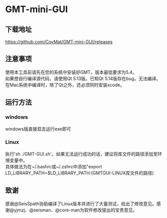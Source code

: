 # GMT-mini-GUI

## 下载地址
https://github.com/CovMat/GMT-mini-GUI/releases

## 注意事项
使用本工具前请先在您的系统中安装好GMT，版本最低要求为5.4。  
如果想自行编译源代码，请使用Qt 5.13版。已知Qt 5.14版存在bug，无法编译。  
在Mac系统中编译时，除了Qt之外，还必须同时安装xcode。  

## 运行方法
### windows
windows版直接双击运行exe即可
### Linux
执行'sh ./GMT-GUI.sh'。如果无法运行成功的话，建议将库文件的路径添加至环境变量中。  
具体做法为在~/.bashrc或~/.zshrc中添加"export LD_LIBRARY_PATH=$LD_LIBRARY_PATH:(GMTGUI-LINUX库文件的路径)


## 致谢
感谢@SeisSpath协助编译了Linux版本并进行了大量测试，给出了修改意见。感谢@yjmzj、@seisman、@core-man为软件修改提出的宝贵意见。